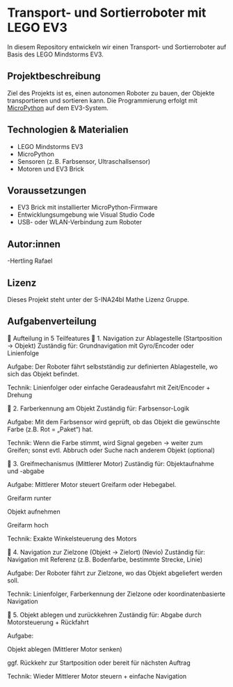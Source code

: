 # Transport- und Sortierroboter mit LEGO EV3

In diesem Repository entwickeln wir einen Transport- und Sortierroboter auf Basis des LEGO Mindstorms EV3.

## Projektbeschreibung

Ziel des Projekts ist es, einen autonomen Roboter zu bauen, der Objekte transportieren und sortieren kann. Die Programmierung erfolgt mit [MicroPython](https://micropython.org/) auf dem EV3-System.

## Technologien & Materialien

- LEGO Mindstorms EV3
- MicroPython
- Sensoren (z. B. Farbsensor, Ultraschallsensor)
- Motoren und EV3 Brick

## Voraussetzungen

- EV3 Brick mit installierter MicroPython-Firmware
- Entwicklungsumgebung wie Visual Studio Code
- USB- oder WLAN-Verbindung zum Roboter

## Autor:innen

-Hertling Rafael

## Lizenz

Dieses Projekt steht unter der S-INA24bl Mathe Lizenz Gruppe.

## Aufgabenverteilung
🔧 Aufteilung in 5 Teilfeatures
🔹 1. Navigation zur Ablagestelle (Startposition → Objekt)
Zuständig für: Grundnavigation mit Gyro/Encoder oder Linienfolge

Aufgabe: Der Roboter fährt selbstständig zur definierten Ablagestelle, wo sich das Objekt befindet.

Technik: Linienfolger oder einfache Geradeausfahrt mit Zeit/Encoder + Drehung

🔹 2. Farberkennung am Objekt
Zuständig für: Farbsensor-Logik

Aufgabe: Mit dem Farbsensor wird geprüft, ob das Objekt die gewünschte Farbe (z.B. Rot = „Paket“) hat.

Technik: Wenn die Farbe stimmt, wird Signal gegeben → weiter zum Greifen; sonst evtl. Abbruch oder Suche nach anderem Objekt (optional)

🔹 3. Greifmechanismus (Mittlerer Motor)
Zuständig für: Objektaufnahme und -abgabe

Aufgabe: Mittlerer Motor steuert Greifarm oder Hebegabel.

Greifarm runter

Objekt aufnehmen

Greifarm hoch

Technik: Exakte Winkelsteuerung des Motors

🔹 4. Navigation zur Zielzone (Objekt → Zielort) (Nevio)
Zuständig für: Navigation mit Referenz (z.B. Bodenfarbe, bestimmte Strecke, Linie)

Aufgabe: Der Roboter fährt zur Zielzone, wo das Objekt abgeliefert werden soll.

Technik: Linienfolger, Farberkennung der Zielzone oder koordinatenbasierte Navigation

🔹 5. Objekt ablegen und zurückkehren
Zuständig für: Abgabe durch Motorsteuerung + Rückfahrt

Aufgabe:

Objekt ablegen (Mittlerer Motor senken)

ggf. Rückkehr zur Startposition oder bereit für nächsten Auftrag

Technik: Wieder Mittlerer Motor steuern + einfache Navigation

